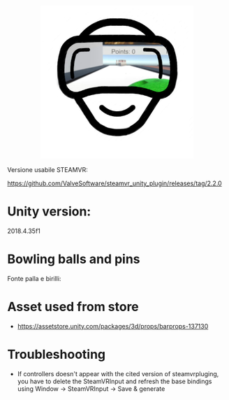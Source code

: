 <p align="center">
  <img src="icon.png" width="350" alt="accessibility text">
</p>

Versione usabile STEAMVR:

https://github.com/ValveSoftware/steamvr_unity_plugin/releases/tag/2.2.0

# Unity version:

2018.4.35f1

# Bowling balls and pins
Fonte palla e birilli:

# Asset used from store

- https://assetstore.unity.com/packages/3d/props/barprops-137130


# Troubleshooting
- If controllers doesn't appear with the cited version of steamvrpluging, you have to delete the SteamVRInput and refresh the base bindings using Window -> SteamVRInput -> Save & generate